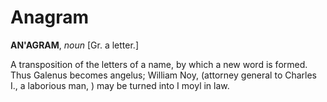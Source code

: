 # Anagram

**AN'AGRAM**, _noun_ \[Gr. a letter.\]

A transposition of the letters of a name, by which a new word is formed. Thus Galenus becomes angelus; William Noy, (attorney general to Charles I., a laborious man, ) may be turned into I moyl in law.